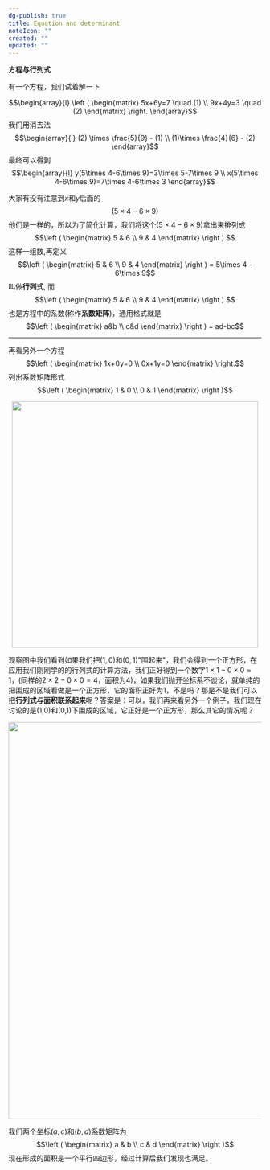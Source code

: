 ```yaml
---
dg-publish: true
title: Equation and determinant
noteIcon: ""
created: ""
updated: ""
---
```


**方程与行列式**

有一个方程，我们试着解一下

$$\begin{array}{l} \left ( \begin{matrix}  5x+6y=7 \quad (1) \\ 9x+4y=3 \quad (2) \end{matrix} \right. \end{array}$$
我们用消去法
$$\begin{array}{l} (2) \times \frac{5}{9} - (1) \\ (1)\times \frac{4}{6} - (2) \end{array}$$
最终可以得到
$$\begin{array}{l} y(5\times 4-6\times 9)=3\times 5-7\times 9 \\ x(5\times 4-6\times 9)=7\times 4-6\times 3 \end{array}$$

大家有没有注意到$x$和$y$后面的
$$(5\times 4-6\times 9)$$
他们是一样的，所以为了简化计算，我们将这个$(5\times 4-6\times 9)$拿出来排列成
$$\left ( \begin{matrix} 5 & 6 \\ 9 & 4 \end{matrix} \right ) $$
这样一组数,再定义
$$\left ( \begin{matrix} 5 & 6 \\ 9 & 4 \end{matrix} \right ) = 5\times 4 - 6\times 9$$
叫做**行列式**, 而
$$\left ( \begin{matrix} 5 & 6 \\ 9 & 4 \end{matrix} \right ) $$
也是方程中的系数(称作**系数矩阵**)，通用格式就是
$$\left ( \begin{matrix} a&b \\ c&d \end{matrix} \right ) = ad-bc$$

---

再看另外一个方程
$$\left ( \begin{matrix}  1x+0y=0 \\ 0x+1y=0 \end{matrix} \right.$$ 
列出系数矩阵形式
$$\left ( \begin{matrix} 1 & 0 \\ 0 & 1 \end{matrix} \right )$$

<div align=center><img src="https://cdn.jsdelivr.net/gh/aaronmack/image-hosting@master/mathematics/手绘二维坐标系.qt5rv7k809s.webp" width="490"></div>

观察图中我们看到如果我们把$(1,0)$和$(0,1)$"围起来"，我们会得到一个正方形，在应用我们刚刚学的的行列式的计算方法，我们正好得到一个数字$1\times 1-0\times 0=1$，(同样的$2\times 2-0\times 0=4$，面积为4)，如果我们抛开坐标系不谈论，就单纯的把围成的区域看做是一个正方形，它的面积正好为1，不是吗？那是不是我们可以把**行列式与面积联系起来**呢？答案是：可以，我们再来看另外一个例子，我们现在讨论的是(1,0)和(0,1)下围成的区域，它正好是一个正方形，那么其它的情况呢？

<div align=center><img src="https://cdn.jsdelivr.net/gh/aaronmack/image-hosting@master/mathematics/行列式的一般情形.7gtqx3nj4x80.webp" width="790"></div>

我们两个坐标$(a,c)$和$(b,d)$系数矩阵为
$$\left ( \begin{matrix}  a & b \\ c & d \end{matrix} \right )$$
现在形成的面积是一个平行四边形，经过计算后我们发现也满足。
